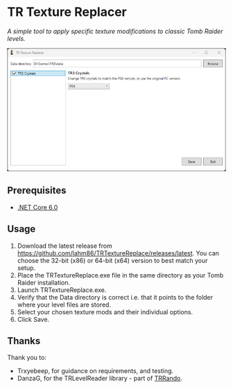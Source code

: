# TR Texture Replacer

_A simple tool to apply specific texture modifications to classic Tomb Raider levels._

![TR Texture Replacer](resources/gui.png)


## Prerequisites
* [.NET Core 6.0](https://dotnet.microsoft.com/en-us/download/dotnet/6.0)

## Usage
1. Download the latest release from https://github.com/lahm86/TRTextureReplace/releases/latest. You can choose the 32-bit (x86) or 64-bit (x64) version to best match your setup.
2. Place the TRTextureReplace.exe file in the same directory as your Tomb Raider installation.
3. Launch TRTextureReplace.exe.
4. Verify that the Data directory is correct i.e. that it points to the folder where your level files are stored.
5. Select your chosen texture mods and their individual options.
6. Click Save.

## Thanks
Thank you to:

* Trxyebeep, for guidance on requirements, and testing.
* DanzaG, for the TRLevelReader library - part of [TRRando](https://github.com/DanzaG/TR2-Rando).
